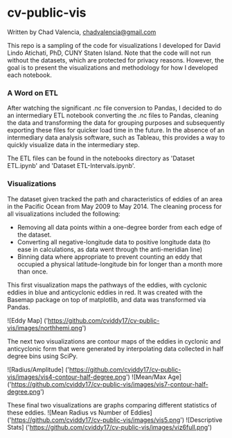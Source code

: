 # cv-public-vis

Written by Chad Valencia, chadvalencia@gmail.com

This repo is a sampling of the code for visualizations I developed for David Lindo Atichati, PhD, CUNY Staten Island. Note that the code will not run without the datasets, which are protected for privacy reasons. However, the goal is to present the visualizations and methodology for how I developed each notebook.

### A Word on ETL

After watching the significant .nc file conversion to Pandas, I decided to do an intermediary ETL notebook converting the .nc files to Pandas, cleaning the data and transforming the data for grouping purposes and subsequently exporting these files for quicker load time in the future. In the absence of an intermediary data analysis software, such as Tableau, this provides a way to quickly visualize data in the intermediary step.

The ETL files can be found in the notebooks directory as 'Dataset ETL.ipynb' and 'Dataset ETL-Intervals.ipynb'.

### Visualizations

The dataset given tracked the path and characteristics of eddies of an area in the Pacific Ocean from May 2009 to May 2014. The cleaning process for all visualizations included the following:
  - Removing all data points within a one-degree border from each edge of the dataset.
  - Converting all negative-longitude data to positive longitude data (to ease in calculations, as data went through the anti-meridian line)
  - Binning data where appropriate to prevent counting an eddy that occupied a physical latitude-longitude bin for longer than a month more than once.

This first visualization maps the pathways of the eddies, with cyclonic eddies in blue and anticyclonic eddies in red. It was created with the Basemap package on top of matplotlib, and data was transformed via Pandas.

![Eddy Map]
('https://github.com/cviddy17/cv-public-vis/images/northhemi.png')

The next two visualizations are contour maps of the eddies in cyclonic and anticyclonic form that were generated by interpolating data collected in half degree bins using SciPy.

![Radius/Amplitude]
('https://github.com/cviddy17/cv-public-vis/images/vis4-contour-half-degree.png')
![Mean/Max Age]
('https://github.com/cviddy17/cv-public-vis/images/vis7-contour-half-degree.png')

These final two visualizations are graphs comparing different statistics of these eddies.
![Mean Radius vs Number of Eddies]
('https://github.com/cviddy17/cv-public-vis/images/vis5.png')
![Descriptive Stats]
('https://github.com/cviddy17/cv-public-vis/images/viz6full.png')

